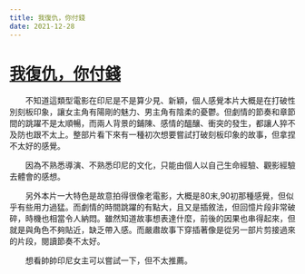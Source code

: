 ```yaml
---
title: 我復仇，你付錢
date: 2021-12-28
---
```


# [我復仇，你付錢](https://en.wikipedia.org/wiki/Vengeance_Is_Mine,_All_Others_Pay_Cash_(film))

　　不知道這類型電影在印尼是不是算少見、新穎，個人感覺本片大概是在打破性別刻板印象，讓女主角有陽剛的魅力、男主角有陰柔的憂鬱。但劇情的節奏和章節間的跳躍不是太順暢，而兩人背景的鋪陳、感情的醞釀、衝突的發生，都讓人猝不及防也跟不太上。整部片看下來有一種初次想要嘗試打破刻板印象的故事，但拿捏不太好的感覺。

　　因為不熟悉導演、不熟悉印尼的文化，只能由個人以自己生命經驗、觀影經驗去體會的感想。

　　另外本片一大特色是故意拍得很像老電影，大概是80末,90初那種感覺，但似乎有些用力過猛。而劇情的時間跳躍的有點大，且又是插敘法，但回憶片段非常破碎，時機也相當令人納悶。雖然知道故事想表達什麼，前後的因果也串得起來，但就是與角色不夠貼近，缺乏帶入感。而嚴肅故事下穿插著像是從另一部片剪接過來的片段，閱讀節奏不太好。

　　想看帥帥印尼女主可以嘗試一下，但不太推薦。
